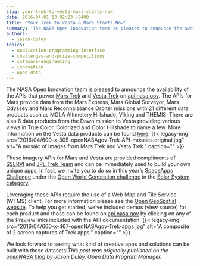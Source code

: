 ```yaml
---
slug: your-trek-to-vesta-mars-starts-now
date: 2016-04-01 13:02:23 -0400
title: 'Your Trek to Vesta & Mars Starts Now'
summary: 'The NASA Open Innovation team is pleased to announce the availability of the APIs that power Mars Trek and Vesta Trek on api.nasa.gov. The APIs for Mars provide data from the Mars Express, Mars Global Surveyor, Mars Odyssey and Mars Reconnaissance Orbiter missions with 21 different data products such as MOLA Altimetery Hillshade, Viking and THEMIS.'
authors:
  - jason-duley
topics:
  - application-programming-interface
  - challenges-and-prize-competitions
  - software-engineering
  - innovation
  - open-data
---
```


The NASA Open Innovation team is pleased to announce the availability of the APIs that power <a href="http://marstrek.jpl.nasa.gov/" target="_blank">Mars Trek</a> and <a href="http://vestatrek.jpl.nasa.gov/" target="_blank">Vesta Trek</a> on <a href="https://api.nasa.gov/api.html#trek" target="_blank">api.nasa.gov</a>. The APIs for Mars provide data from the Mars Express, Mars Global Surveyor, Mars Odyssey and Mars Reconnaissance Orbiter missions with 21 different data products such as MOLA Altimetery Hillshade, Viking and THEMIS. There are also 6 data products from the Dawn mission to Vesta providing various views in True Color, Colorized and Color Hillshade to name a few.  More information on the Vesta data products can be found <a href="http://vestatrek.jpl.nasa.gov/facts.html" target="_blank">here</a>. {{< legacy-img src="2016/04/600-x-305-openNASAgov-Trek-API-mosaics.original.jpg" alt="A mosaic of images from Mars Trek and Vesta Trek." caption="" >}} 

These imagery APIs for Mars and Vesta are provided compliments of <a href="http://sservi.nasa.gov/" target="_blank">SSERVI</a> and [JPL Trek Team](mailto:MarsTrek@jpl.nasa.gov) and can be immediately used to build your own unique apps, in fact, we invite you to do so in this year&#8217;s <a href="https://2016.spaceappschallenge.org/" target="_blank">SpaceApps Challenge</a> under the <a href="https://2016.spaceappschallenge.org/challenges/solar-system/open-world-generation-using-nasa-mars-and-vesta-data" target="_blank">Open World Generation challenge</a> in the <a href="https://2016.spaceappschallenge.org/challenges/solar-system" target="_blank">Solar System category</a>.

Leveraging these APIs require the use of a Web Map and Tile Service (WTMS) client. For more information please see the <a href="http://www.opengeospatial.org/standards/wmts" target="_blank">Open GeoSpatial website</a>.  To help you get started, we&#8217;ve included demos (view source) for each product and those can be found on <a href="https://api.nasa.gov/api.html#trek" target="_blank">api.nasa.gov</a> by clicking on any of the Preview links included with the API documentation. {{< legacy-img src="2016/04/600-x-467-openNASAgov-Trek-apps.jpg" alt="A composite of 2 screen captures of Trek apps." caption="" >}} 

We look forward to seeing what kind of creative apps and solutions can be built with these datasets!_This post was originally published on the [openNASA blog](https://open.nasa.gov/blog/) by Jason Duley, Open Data Program Manager._